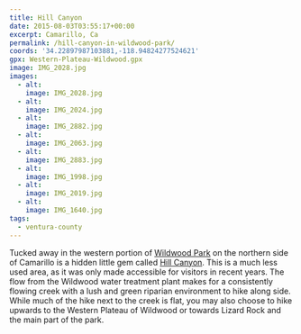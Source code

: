 ```yaml
---
title: Hill Canyon
date: 2015-08-03T03:55:17+00:00
excerpt: Camarillo, Ca
permalink: /hill-canyon-in-wildwood-park/
coords: '34.22897987103881,-118.94824277524621'
gpx: Western-Plateau-Wildwood.gpx
image: IMG_2028.jpg
images:
  - alt: 
    image: IMG_2028.jpg
  - alt: 
    image: IMG_2024.jpg
  - alt: 
    image: IMG_2882.jpg
  - alt: 
    image: IMG_2063.jpg
  - alt: 
    image: IMG_2883.jpg
  - alt: 
    image: IMG_1998.jpg
  - alt: 
    image: IMG_2019.jpg
  - alt: 
    image: IMG_1640.jpg
tags:
  - ventura-county
---
```

Tucked away in the western portion of <a href="http://trailcoffee.net/wildwood/">Wildwood Park</a> on the northern side of Camarillo is a hidden little gem called <a href="http://www.cosf.org/website/html/hill-canyon-hike.html">Hill Canyon</a>. This is a much less used area, as it was only made accessible for visitors in recent years. The flow from the Wildwood water treatment plant makes for a consistently flowing creek with a lush and green riparian environment to hike along side. While much of the hike next to the creek is flat, you may also choose to hike upwards to the Western Plateau of Wildwood or towards Lizard Rock and the main part of the park.



